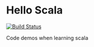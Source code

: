 Hello Scala
===========

[![Build Status](https://travis-ci.org/heaton/hello-scala.svg?branch=master)](https://travis-ci.org/heaton/hello-scala)

Code demos when learning scala
